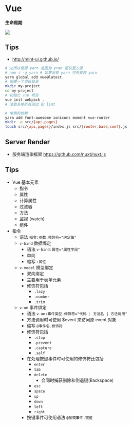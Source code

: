 # Vue

__生命周期__

![](http://vuejs.org/images/lifecycle.png)

## Tips

* http://mint-ui.github.io/

```bash
# 之所以使用 yarn 是因为 yran 更快更方便
# npm i -g yarn # 如果没有 yarn 可先安装 yarn
yarn global add vue@latest
# 创建一个项目目录
mkdir my-project
cd my-project
# 初始化 vue 项目
vue init webpack .
# 注意关掉所有测试 和 lint

# 常用的依赖
yarn add font-awesome ionicons moment vue-router
mkdir -p src/{api,pages}
touch src/{api,pages}/index.js src/{router,base,conf}.js
```

## Server Render
* 服务端渲染框架 https://github.com/nuxt/nuxt.js

## Tips
* Vue 基本元素
  * 指令
  * 属性
  * 计算属性
  * 过滤器
  * 方法
  * 监视 (watch)
  * 组件
* 指令
  * 语法 `指令:参数.修饰符="绑定值"`
  * `v-bind` 数据绑定
    * 语法 `v-bind:属性="属性字段"`
    * 单向
    * 缩写 `:属性`
  * `v-model` 模型绑定
    * 双向绑定
    * 主要用于表单元素
    * 修饰符包括
      * `.lazy`
      * `.number`
      * `.trim`
  * `v-on` 事件绑定
    * 语法 `v-on:事件类型.修饰符="代码 | 方法名 | 方法调用"`
    * 方法调用时可使用 $event 来访问原 event 对象
    * 缩写 `@事件名.修饰符`
    * 修饰符包括
      * `.stop`
      * `.prevent`
      * `.capture`
      * `.self`
    * 在处理按键事件时可使用的修饰符还包括
      * `enter`
      * `tab`
      * `delete`
        * 会同时捕获删除和倒退键(Backspace)
      * `esc`
      * `space`
      * `up`
      * `down`
      * `left`
      * `right`
    * 按键事件可使用语法 `@按键事件.键值`
